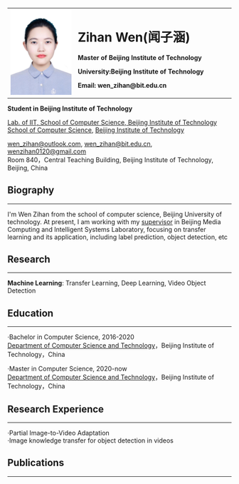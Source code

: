 <table border="0">
    <tr>
      <td width="30%">
      <img src="/wow.jpg" width="100%">  
      </td>
      <td width="90%">
        <h1>Zihan Wen(闻子涵)</h1>
        <p><b>Master of Beijing Institute of Technology</b></p>
        <p><b>University:Beijing Institute of Technology</b></p>
        <p><b>Email: wen_zihan@bit.edu.cn</b></p>
      </td>
    </tr>
</table>

**Student in Beijing Institute of Technology**  

[Lab. of IIT, School of Computer Science, Beijing Institute of Technology](http://iitlab.bit.edu.cn/mcislab)  
[School of Computer Science](http://cs.bit.edu.cn), [Beijing Institute of Technology](http://www.bit.edu.cn)  

[wen_zihan@outlook.com](mailto:wen_zihan@outlook.com), [wen_zihan@bit.edu.cn](mailto:wen_zihan@bit.edu.cn), [wenzihan0120@gmail.com](mailto:wenzihan0120@gmail.com)  
Room 840，Central Teaching Building, Beijing Institute of Technology, Beijing, China

## Biography
---
I'm Wen Zihan from the school of computer science, Beijing University of technology. At present, I am working with my [supervisor](https://wuxinxiao.github.io) in Beijing Media Computing and Intelligent Systems Laboratory, focusing on transfer learning and its application, including label prediction, object detection, etc


## Research
---
**Machine Learning**: Transfer Learning, Deep Learning, Video Object Detection  


## Education
---
·Bachelor in Computer Science, 2016-2020  <br/>
[Department of Computer Science and Technology](http://cs.bit.edu.cn)，Beijing Institute of Technology，China<br/>
 
·Master in Computer Science, 2020-now  <br/>
[Department of Computer Science and Technology](http://cs.bit.edu.cn)，Beijing Institute of Technology，China<br/>


## Research Experience
---
·Partial Image-to-Video Adaptation<br/>
·Image knowledge transfer for object detection in videos

## Publications
---



